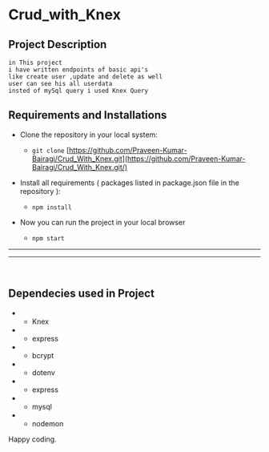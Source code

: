 # Crud_with_Knex

## Project Description

    in This project
    i have written endpoints of basic api's
    like create user ,update and delete as well
    user can see his all userdata
    insted of mySql query i used Knex Query

## Requirements and Installations

- Clone the repository in your local system:

  - `git clone` [https://github.com/Praveen-Kumar-Bairagi/Crud_With_Knex.git](https://github.com/Praveen-Kumar-Bairagi/Crud_With_Knex.git/)

- Install all requirements ( packages listed in package.json file in the repository ):

  - `npm install`

- Now you can run the project in your local browser
  - `npm start`

---

---

<br/>

## Dependecies used in Project

- - Knex
- - express
- - bcrypt
- - dotenv
- - express
- - mysql
- - nodemon

Happy coding.
